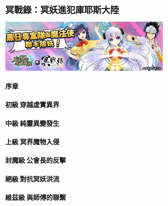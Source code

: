 # 冥戰錄：冥妖進犯庫耶斯大陸

![](../../.gitbook/assets/ming-zhan-lu-ming-yao-jin-fan-ku-ye-si-da-lu.jpg)

## 序章

## 初級 穿越虛實異界

## 中級 純靈異變發生

## 上級 冥界魔物入侵

## 封魔級 公會長的反擊

## 絕級 對抗冥妖洪流

## 維茲級 與師傅的聯繫

